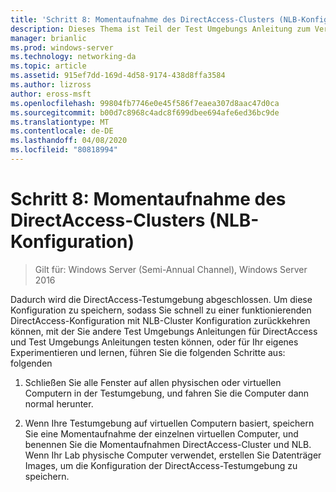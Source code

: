 ```yaml
---
title: 'Schritt 8: Momentaufnahme des DirectAccess-Clusters (NLB-Konfiguration)'
description: Dieses Thema ist Teil der Test Umgebungs Anleitung zum Veranschaulichen von DirectAccess in einem Cluster mit Windows NLB für Windows Server 2016.
manager: brianlic
ms.prod: windows-server
ms.technology: networking-da
ms.topic: article
ms.assetid: 915ef7dd-169d-4d58-9174-438d8ffa3584
ms.author: lizross
author: eross-msft
ms.openlocfilehash: 99804fb7746e0e45f586f7eaea307d8aac47d0ca
ms.sourcegitcommit: b00d7c8968c4adc8f699dbee694afe6ed36bc9de
ms.translationtype: MT
ms.contentlocale: de-DE
ms.lasthandoff: 04/08/2020
ms.locfileid: "80818994"
---
```

# <a name="step-8-snapshot-the-directaccess-cluster-nlb-configuration"></a>Schritt 8: Momentaufnahme des DirectAccess-Clusters (NLB-Konfiguration)

>Gilt für: Windows Server (Semi-Annual Channel), Windows Server 2016

Dadurch wird die DirectAccess-Testumgebung abgeschlossen. Um diese Konfiguration zu speichern, sodass Sie schnell zu einer funktionierenden DirectAccess-Konfiguration mit NLB-Cluster Konfiguration zurückkehren können, mit der Sie andere Test Umgebungs Anleitungen für DirectAccess und Test Umgebungs Anleitungen testen können, oder für Ihr eigenes Experimentieren und lernen, führen Sie die folgenden Schritte aus: folgenden  
  
1.  Schließen Sie alle Fenster auf allen physischen oder virtuellen Computern in der Testumgebung, und fahren Sie die Computer dann normal herunter.  
  
2.  Wenn Ihre Testumgebung auf virtuellen Computern basiert, speichern Sie eine Momentaufnahme der einzelnen virtuellen Computer, und benennen Sie die Momentaufnahmen DirectAccess-Cluster und NLB. Wenn Ihr Lab physische Computer verwendet, erstellen Sie Datenträger Images, um die Konfiguration der DirectAccess-Testumgebung zu speichern.  

